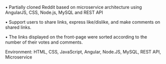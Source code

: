 • Partially cloned Reddit based on microservice architecture using AngularJS, CSS, Node.js, MySQL and REST API

• Support users to share links, express like/dislike, and make comments on shared links.

• The links displayed on the front-page were sorted according to the number of their votes and comments.

Environment: HTML, CSS, JavaScript, Angular, Node.JS, MySQL, REST API, Microservice
